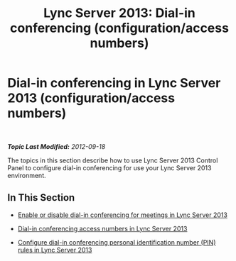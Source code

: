 ﻿---
title: 'Lync Server 2013: Dial-in conferencing (configuration/access numbers)'
TOCTitle: Dial-in conferencing (configuration/access numbers)
ms:assetid: e9b6143a-5ded-4ff8-9c5b-f0a1127e6193
ms:mtpsurl: https://technet.microsoft.com/en-us/library/JJ721923(v=OCS.15)
ms:contentKeyID: 49733858
ms.date: 07/23/2014
mtps_version: v=OCS.15
---

<div data-xmlns="http://www.w3.org/1999/xhtml">

<div class="topic" data-xmlns="http://www.w3.org/1999/xhtml" data-msxsl="urn:schemas-microsoft-com:xslt" data-cs="http://msdn.microsoft.com/en-us/">

<div data-asp="http://msdn2.microsoft.com/asp">

# Dial-in conferencing in Lync Server 2013 (configuration/access numbers)

</div>

<div id="mainSection">

<div id="mainBody">

<span> </span>

_**Topic Last Modified:** 2012-09-18_

The topics in this section describe how to use Lync Server 2013 Control Panel to configure dial-in conferencing for use your Lync Server 2013 environment.

<div>

## In This Section

  - [Enable or disable dial-in conferencing for meetings in Lync Server 2013](lync-server-2013-enable-or-disable-dial-in-conferencing-for-meetings.md)

  - [Dial-in conferencing access numbers in Lync Server 2013](lync-server-2013-dial-in-conferencing-access-numbers.md)

  - [Configure dial-in conferencing personal identification number (PIN) rules in Lync Server 2013](lync-server-2013-configure-dial-in-conferencing-personal-identification-number-pin-rules.md)

</div>

</div>

<span> </span>

</div>

</div>

</div>

